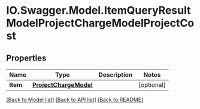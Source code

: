 # IO.Swagger.Model.ItemQueryResultModelProjectChargeModelProjectCost
## Properties

Name | Type | Description | Notes
------------ | ------------- | ------------- | -------------
**Item** | [**ProjectChargeModel**](ProjectChargeModel.md) |  | [optional] 

[[Back to Model list]](../README.md#documentation-for-models) [[Back to API list]](../README.md#documentation-for-api-endpoints) [[Back to README]](../README.md)

